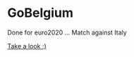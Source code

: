 # GoBelgium

Done for euro2020 ...
Match against Italy

[Take a look ;)](https://patgit-design.github.io/GoBelgium/)
